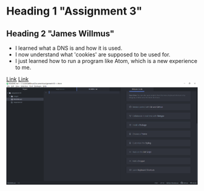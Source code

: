 # Heading 1 "Assignment 3"
## Heading 2 "James Willmus"

* I learned what a DNS is and how it is used.
* I now understand what 'cookies' are supposed to be used for.
* I just learned how to run a program like Atom, which is a new experience to me.

[Link](https://www.youtube.com)
[Link](https://github.com/jw122963/MART341-WebDesign/blob/main/assignment-03/images/MART341-assignment-03-screenshot-01.PNG)
![Image](https://github.com/jw122963/MART341-WebDesign/blob/main/assignment-03/images/MART341-assignment-03-screenshot-01.PNG)
